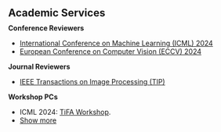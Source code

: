 <h1 id="services"></h1>

<h2 style="margin: 30px 0px 10px;">Academic Services</h2>

<h4 style="margin: 10px 0px 5px;">Conference Reviewers</h4>

<ul>
<!--   <li><a href="https://neurips.cc/Conferences/2023"><autocolor>Annual Conference on Neural Information Processing Systems (NeurIPS) 2020-2023</autocolor></a></li> -->
  <li><a href="https://icml.cc/"><autocolor>International Conference on Machine Learning (ICML) 2024</autocolor></a></li>
<!--   <li><a href="https://iclr.cc/Conferences/2023"><autocolor>International Conference on Learning Representations (ICLR) 2022-2023</autocolor></a></li> -->
<!--   <li><a href="http://cvpr2023.thecvf.com/"><autocolor>IEEE/CVF Conference on Computer Vision and Pattern Recognition (CVPR) 2021-2023</autocolor></a></li> -->
<!--   <li><a href="http://iccv2023.thecvf.com/"><autocolor>IEEE/CVF International Conference on Computer Vision (ICCV) 2021-2023</autocolor></a></li> -->
  <li><a href="https://eccv.ecva.net/"><autocolor>European Conference on Computer Vision (ECCV) 2024</autocolor></a></li>  
<!--   <li><a href="https://aaai.org/Conferences/AAAI-23/"><autocolor>AAAI Conference on Artificial Intelligence (AAAI) 2021-2024</autocolor></a></li>
  <li><a href="https://ijcai-23.org/"><autocolor>International Joint Conference on Artificial Intelligence (IJCAI) 2021-2023</autocolor></a></li>
  <li><a href="https://2022.acmmm.org/"><autocolor>ACM International Conference on Multimedia (MM) 2021-2023</autocolor></a></li>   -->
  <!--
  <li><a href="https://mmasia2021.uqcloud.net/"><autocolor>ACM MM Asia 2020-2021</autocolor></a></li>
  <li><a href="http://www.acml-conf.org/2021/"><autocolor>ACML 2021</autocolor></a></li>  
  -->
</ul>

<h4 style="margin: 10px 0px 5px;">Journal Reviewers</h4>

<ul>
<!--   <li><a href="https://www.computer.org/csdl/journal/tp"><autocolor>IEEE Transactions on Pattern Analysis and Machine Intelligence (TPAMI)</autocolor></a></li>
  <li><a href="https://www.springer.com/journal/11263"><autocolor>International Journal of Computer Vision (IJCV)</autocolor></a></li> -->
  <li><a href="https://signalprocessingsociety.org/publications-resources/ieee-transactions-image-processing"><autocolor>IEEE Transactions on Image Processing (TIP)</autocolor></a></li>
<!--   <li><a href="https://www.computer.org/csdl/journal/tk"><autocolor>IEEE Transactions on Knowledge and Data Engineering (TKDE)</autocolor></a></li>
  <li><a href="https://signalprocessingsociety.org/publications-resources/ieee-transactions-multimedia"><autocolor>IEEE Transactions on Multimedia (TMM)</autocolor></a></li>
  <li><a href="https://ieee-cas.org/publications/ieee-transactions-circuits-and-systems-video-technology"><autocolor>IEEE Transactions on Circuits and Systems for Video Technology (TCSVT)</autocolor></a></li>
  <li><a href="https://cis.ieee.org/publications/t-neural-networks-and-learning-systems"><autocolor>IEEE Transactions on Neural Networks and Learning Systems (TNNLS)</autocolor></a></li>
  <li><a href="https://dl.acm.org/journal/tomm"><autocolor>ACM Transactions on Multimedia Computing, Communications, and Applications (TOMM)</autocolor></a></li> -->
  <!--
  <li><a href="https://www.journals.elsevier.com/neural-networks"><autocolor>Neural Networks</autocolor></a></li>
  <li><a href="https://www.springer.com/journal/10994"><autocolor>Machine Learning</autocolor></a></li>
  <li><a href="https://www.journals.elsevier.com/information-processing-and-management"><autocolor>Information Processing and Management</autocolor></a></li>
  <li><a href="https://www.springer.com/journal/11063"><autocolor>Neural Processing Letters</autocolor></a></li>
  <li><a href="https://link.springer.com/journal/11042"><autocolor>Multimedia Tools and Applications</autocolor></a></li>
  <li><a href="https://ieeeaccess.ieee.org/"><autocolor>IEEE Access</autocolor></a></li>
  <li><a href="http://cjc.ict.ac.cn/"><autocolor>Chinese Journal of Computers</autocolor></a></li>
  -->
</ul>


<h4 style="margin: 10px 0px 5px;">Workshop PCs</h4>

<ul>
<li> ICML 2024: <a href="https://icml-tifa.github.io/">TiFA Workshop</a>.</li>

<li> <a href="javascript:toggle_vis('newsmore')">Show more</a> </li>
<div id="newsmore" style="display:none"> 
  <li> NeurIPS 2023: <a href="https://solar-neurips.github.io/">SoLaR Workshop</a>.</li>
  <li> ICML 2023: <a href="https://dmlr.ai/">DMLR Workshop</a>.</li>

</div>

</ul>
